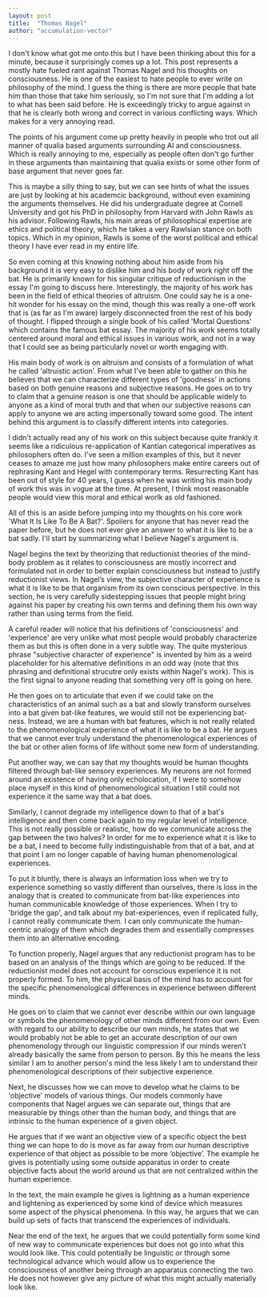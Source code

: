 ```yaml
---
layout: post
title:  "Thomas Nagel"
author: "accumulation-vector"
---
```



I don't know what got me onto this but I have been thinking about this for a minute, because it surprisingly comes up a lot. This post represents a mostly hate fueled rant against Thomas Nagel and his thoughts on consciousness. He is one of the easiest to hate people to ever write on philosophy of the mind. I guess the thing is there are more people that hate him than those that take him seriously, so I'm not sure that I'm adding a lot to what has been said before. He is exceedingly tricky to argue against in that he is clearly both wrong and correct in various conflicting ways. Which makes for a very annoying read.

The points of his argument come up pretty heavily in people who trot out all manner of qualia based arguments surrounding AI and consciousness. Which is really annoying to me, especially as people often don't go further in these arguments than maintaining that qualia exists or some other form of base argument that never goes far.

This is maybe a silly thing to say, but we can see hints of what the issues are just by looking at his academcic background, without even examining the arguments themselves. He did his undergraduate degree at Cornell University and got his PhD in philosophy from Harvard with John Rawls as his advisor. Following Rawls, his main areas of philosophical expertise are ethics and political theory, which he takes a very Rawlsian stance on both topics. Which in my opinion, Rawls is some of the worst political and ethical theory I have ever read in my entire life. 

So even coming at this knowing nothing about him aside from his background it is very easy to dislike him and his body of work right off the bat. He is primarily known for his singular critique of reductionism in the essay I'm going to discuss here. Interestingly, the majority of his work has been in the field of ethical theories of altruism. One could say he is a one-hit wonder for his essay on the mind, though this was really a one-off work that is (as far as I'm aware) largely disconnected from the rest of his body of thought. I flipped through a single book of his called 'Mortal Questions' which contains the famous bat essay. The majority of his work seems totally centered around moral and ethical issues in various work, and not in a way that I could see as being particularly novel or worth engaging with.

His main body of work is on altruism and consists of a formulation of what he called ‘altruistic action’. From what I've been able to gather on this he believes that we can characterize different types of 'goodness' in actions based on both genuine reasons and subjective reasons. He goes on to try to claim that a genuine reason is one that should be applicable widely to anyone as a kind of moral truth and that when our subjective reasons can apply to anyone we are acting impersonally toward some good. The intent behind this argument is to classify different intents into categories. 

I didn't actually read any of his work on this subject because quite frankly it seems like a ridiculous re-application of Kantian categorical imperatives as philosophers often do. I've seen a million examples of this, but it never ceases to amaze me just how many philosophers make entire careers out of rephrasing Kant and Hegel with contemporary terms. Resurrecting Kant has been out of style for 40 years, I guess when he was writing his main body of work this was in vogue at the time. At present, I think most reasonable people would view this moral and ethical worlk as old fashioned.

All of this is an aside before jumping into my thoughts on his core work 'What It Is Like To Be A Bat?'. Spoilers for anyone that has never read the paper before, but he does not ever give an answer to what it is like to be a bat sadly. I'll start by summarizing what I believe Nagel's argument is.

Nagel begins the text by theorizing that reductionist theories of the mind-body problem as it relates to consciousness are mostly incorrect and formulated not in order to better explain consciousness but instead to justify reductionist views. In Nagel’s view, the subjective character of experience is what it is like to be that organism from its own conscious perspective. In this section, he is very carefully sidestepping issues that people might bring against his paper by creating his own terms and defining them his own way rather than using terms from the field. 

A careful reader will notice that his definitions of 'consciousness' and 'experience' are very unlike what most people would probably characterize them as but this is often done in a very subtle way. The quite mysterious phrase "subjective character of experience" is invented by him as a weird placeholder for his alternative definitions in an odd way (note that this phrasing and definitional strucutre only exists within Nagel's work). This is the first signal to anyone reading that something very off is going on here.

He then goes on to articulate that even if we could take on the characteristics of an animal such as a bat and slowly transform ourselves into a bat given bat-like features, we would still not be experiencing bat-ness. Instead, we are a human with bat features, which is not really related to the phenomenological experience of what it is like to be a bat. He argues that we cannot ever truly understand the phenomenological experiences of the bat or other alien forms of life without some new form of understanding. 

Put another way, we can say that my thoughts would be human thoughts filtered through bat-like sensory experiences. My neurons are not formed around an existence of having only echolocation, if I were to somehow place myself in this kind of phenomenological situation I still could not experience it the same way that a bat does. 

Similarly, I cannot degrade my intelligence down to that of a bat's intelligence and then come back again to my regular level of intelligence. This is not really possible or realistic, how do we communicate across the gap between the two halves? In order for me to experience what it is like to be a bat, I need to become fully indistinguishable from that of a bat, and at that point I am no longer capable of having human phenomenological experiences. 

To put it bluntly, there is always an information loss when we try to experience something so vastly different than ourselves, there is loss in the analogy that is created to communicate from bat-like experiences into human communicable knowledge of those experiences. When I try to 'bridge the gap', and talk about my bat-experiences, even if replicated fully, I cannot really communicate them. I can only communicate the human-centric analogy of them which degrades them and essentially compresses them into an alternative encoding.

To function properly, Nagel argues that any reductionist program has to be based on an analysis of the things which are going to be reduced. If the reductionist model does not account for conscious experience it is not properly formed. To him, the physical basis of the mind has to account for the specific phenomenological differences in experience between different minds. 

He goes on to claim that we cannot ever describe within our own language or symbols the phenomenology of other minds different from our own. Even with regard to our ability to describe our own minds, he states that we would probably not be able to get an accurate description of our own phenomenology through our linguistic compression if our minds weren’t already basically the same from person to person. By this he means the less similar I am to another person's mind the less likely I am to understand their phenomenological descriptions of their subjective experience.

Next, he discusses how we can move to develop what he claims to be 'objective' models of various things. Our models commonly have components that Nagel argues we can separate out, things that are measurable by things other than the human body, and things that are intrinsic to the human experience of a given object. 

He argues that if we want an objective view of a specific object the best thing we can hope to do is move as far away from our human descriptive experience of that object as possible to be more ‘objective’. The example he gives is potentially using some outside apparatus in order to create objective facts about the world around us that are not centralized within the human experience. 

In the text, the main example he gives is lightning as a human experience and lightening as experienced by some kind of device which measures some aspect of the physical phenomena. In this way, he argues that we can build up sets of facts that transcend the experiences of individuals. 

Near the end of the text, he argues that we could potentially form some kind of new way to communicate experiences but does not go into what this would look like. This could potentially be linguistic or through some technological advance which would allow us to experience the consciousness of another being through an apparatus connecting the two. He does not however give any picture of what this might actually materially look like.


